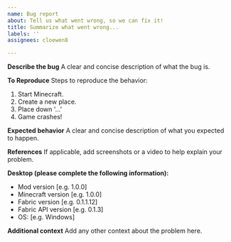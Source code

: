 ```yaml
---
name: Bug report
about: Tell us what went wrong, so we can fix it!
title: Summarize what went wrong...
labels: ''
assignees: cloewen8

---
```


**Describe the bug**
A clear and concise description of what the bug is.

**To Reproduce**
Steps to reproduce the behavior:
1. Start Minecraft.
2. Create a new place.
3. Place down '...'
4. Game crashes!

**Expected behavior**
A clear and concise description of what you expected to happen.

**References**
If applicable, add screenshots or a video to help explain your problem.

**Desktop (please complete the following information):**
- Mod version [e.g. 1.0.0]
- Minecraft version [e.g. 1.0.0]
- Fabric version [e.g. 0.1.1.12]
- Fabric API version [e.g. 0.1.3]
- OS: [e.g. Windows]

**Additional context**
Add any other context about the problem here.
